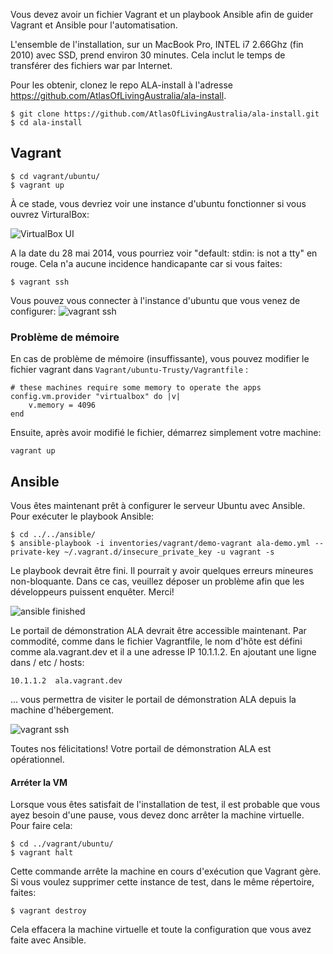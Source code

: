 Vous devez avoir un fichier Vagrant et un playbook Ansible afin de guider Vagrant et Ansible pour l'automatisation.

L'ensemble de l'installation, sur un MacBook Pro, INTEL i7 2.66Ghz (fin 2010) avec SSD, prend environ 30 minutes. Cela inclut le temps de transférer des fichiers war par Internet.

Pour les obtenir, clonez le repo ALA-install à l'adresse <https://github.com/AtlasOfLivingAustralia/ala-install>.

    $ git clone https://github.com/AtlasOfLivingAustralia/ala-install.git
    $ cd ala-install

## Vagrant

    $ cd vagrant/ubuntu/
    $ vagrant up

À ce stade, vous devriez voir une instance d'ubuntu fonctionner si vous ouvrez VirturalBox:

![VirtualBox UI](/AtlasOfLivingAustralia/documentation/wiki/img/virtual_box.png)

A la date du 28 mai 2014, vous pourriez voir "default: stdin: is not a tty" en rouge. Cela n'a aucune incidence handicapante car si vous faites:

    $ vagrant ssh

Vous pouvez vous connecter à l'instance d'ubuntu que vous venez de configurer:
![vagrant ssh](/AtlasOfLivingAustralia/documentation/wiki/img/vagrant_ssh.png)

### Problème de mémoire
En cas de problème de mémoire (insuffissante), vous pouvez modifier le fichier vagrant dans `Vagrant/ubuntu-Trusty/Vagrantfile` :

    # these machines require some memory to operate the apps
    config.vm.provider "virtualbox" do |v|
        v.memory = 4096
    end 

Ensuite, après avoir modifié le fichier, démarrez simplement votre machine:
    
    vagrant up

## Ansible
Vous êtes maintenant prêt à configurer le serveur Ubuntu avec Ansible.
Pour exécuter le playbook Ansible:

    $ cd ../../ansible/
    $ ansible-playbook -i inventories/vagrant/demo-vagrant ala-demo.yml --private-key ~/.vagrant.d/insecure_private_key -u vagrant -s

Le playbook devrait être fini. Il pourrait y avoir quelques erreurs mineures non-bloquante. Dans ce cas, veuillez déposer un problème afin que les développeurs puissent enquêter. Merci!

![ansible finished](/AtlasOfLivingAustralia/documentation/wiki/img/ansible_finished.png)

Le portail de démonstration ALA devrait être accessible maintenant. Par commodité, comme dans le fichier Vagrantfile, le nom d'hôte est défini comme ala.vagrant.dev et il a une adresse IP 10.1.1.2. 
En ajoutant une ligne dans / etc / hosts:

    10.1.1.2  ala.vagrant.dev

... vous permettra de visiter le portail de démonstration ALA depuis la machine d'hébergement.

![vagrant ssh](/AtlasOfLivingAustralia/documentation/wiki/img/ala.vagrant.dev.png)

Toutes nos félicitations! Votre portail de démonstration ALA est opérationnel.

#### Arréter la VM
Lorsque vous êtes satisfait de l'installation de test, il est probable que vous ayez besoin d'une pause, vous devez donc arrêter la machine virtuelle. Pour faire cela:

    $ cd ../vagrant/ubuntu/
    $ vagrant halt

Cette commande arrête la machine en cours d'exécution que Vagrant gère.
Si vous voulez supprimer cette instance de test, dans le même répertoire, faites:

    $ vagrant destroy

Cela effacera la machine virtuelle et toute la configuration que vous avez faite avec Ansible.